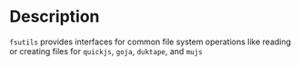 # Description

`fsutils` provides interfaces for common file system operations like reading or creating files for `quickjs`, `goja`, `duktape`, and `mujs`
